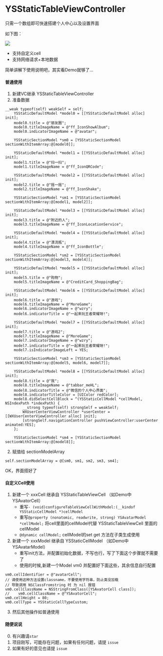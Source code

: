 # YSStaticTableViewController
只需一个数组即可快速搭建个人中心以及设置界面

如下图：

![](http://ozhr26838.bkt.clouddn.com/hexo/statictablevc.gif)

* 支持自定义cell
* 支持网络请求+本地数据

简单讲解下使用说明吧，其实看Demo就够了...
#### 普通使用
1. 新建VC继承 YSStaticTableViewController
2. 准备数据
```
__weak typeof(self) weakSelf = self;
    YSStaticDefaultModel *model0 = [[YSStaticDefaultModel alloc] init];
    model0.title = @"朋友圈";
    model0.titleImageName = @"ff_IconShowAlbum";
    model0.indicatorImageName = @"avatar";

    YSStaticSectionModel *sm0 = [YSStaticSectionModel sectionWithItemArray:@[model0]];

    YSStaticDefaultModel *model1 = [[YSStaticDefaultModel alloc] init];
    model1.title = @"扫一扫";
    model1.titleImageName = @"ff_IconQRCode";

    YSStaticDefaultModel *model2 = [[YSStaticDefaultModel alloc] init];
    model2.title = @"摇一摇";
    model2.titleImageName = @"ff_IconShake";

    YSStaticSectionModel *sm1 = [YSStaticSectionModel sectionWithItemArray:@[model1, model2]];

    YSStaticDefaultModel *model3 = [[YSStaticDefaultModel alloc] init];
    model3.title = @"附近的人";
    model3.titleImageName = @"ff_IconLocationService";

    YSStaticDefaultModel *model4 = [[YSStaticDefaultModel alloc] init];
    model4.title = @"漂流瓶";
    model4.titleImageName = @"ff_IconBottle";

    YSStaticSectionModel *sm2 = [YSStaticSectionModel sectionWithItemArray:@[model3, model4]];

    YSStaticDefaultModel *model5 = [[YSStaticDefaultModel alloc] init];
    model5.title = @"购物";
    model5.titleImageName = @"CreditCard_ShoppingBag";

    YSStaticDefaultModel *model6 = [[YSStaticDefaultModel alloc] init];
    model6.title = @"游戏";
    model6.titleImageName = @"MoreGame";
    model6.indicatorImageName = @"wzry";
    model6.indicatorTitle = @"一起来玩王者荣耀呀!";

    YSStaticDefaultModel *model7 = [[YSStaticDefaultModel alloc] init];
    model7.title = @"游戏2";
    model7.titleImageName = @"MoreGame";
    model7.indicatorImageName = @"wzry";
    model7.indicatorTitle = @"一起来玩王者荣耀呀!";
    model7.isIndicatorImageLeft = YES;

    YSStaticSectionModel *sm3 = [YSStaticSectionModel sectionWithItemArray:@[model5, model6, model7]];

    YSStaticDefaultModel *model8 = [[YSStaticDefaultModel alloc] init];
    model8.title = @"我";
    model8.titleImageName = @"tabbar_meHL";
    model8.indicatorTitle = @"微信的个人中心界面";
    model8.indicatorTitleColor = [UIColor redColor];
    model8.didSelectCellBlock = ^(YSStaticCellModel *cellModel, NSIndexPath *indexPath) {
        __strong typeof(self) strongSelf = weakSelf;
        WXUserCenterViewController *userCenter = [[WXUserCenterViewController alloc] init];
        [strongSelf.navigationController pushViewController:userCenter animated:YES];
    };

    YSStaticSectionModel *sm4 = [YSStaticSectionModel sectionWithItemArray:@[model8]];
```
2. 赋值给 sectionModelArray
```
self.sectionModelArray = @[sm0, sm1, sm2, sm3, sm4];
```
OK，界面搭好了

#### 自定义Cell使用
1. 新建一个 xxxCell 继承自 YSStaticTableViewCell （如Demo中 YSAvatorCell）
   - 重写`- (void)configureTableViewCellWithModel:(__kindof YSStaticCellModel *)cellModel`
   - 重写`@property (nonatomic, readwrite, strong) YSAvatarModel *cellModel;` 将cell里面的cellModel代替 YSStaticTableViewCell 里面的cellModel
   - `@dynamic cellModel;` cellModel的set get 方法在子类生成使用
2. 新建一个 xxxModel 继承自 YSStaticCellModel （如Demo中 YSAvatarModel）
   - 重写init方法，并配置初始化数据，不写也行，写了下面这个步骤就不需要了
   - 使用的时候,新建一个Model vm0 并配置好下面这些，其余信息自行配置
```
vm0.cellIdentifier = @"avatarCell";
// 请使用这种方法设置classname，不要使用字符串，防止类没加载
// 导致调用 NSClassFromstring 时 为 nil 报错
vm0.cellClassName = NSStringFromClass([YSAvatorCell class]);
//    vm0.cellClassName = @"YSAvatorCell";
vm0.cellHeight = 80;
vm0.cellType = YSStaticCellTypeCustom;
```
3. 然后其他操作如普通使用

#### 随便说说
0. 有兴趣请`star`
1. 项目刚写，可能存在问题，如果有任何问题，请提 `issue`
2. 如果有好的意见也请提 `issue`

